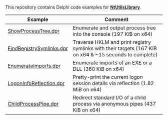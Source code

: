 This repository contains Delphi code examples for [**NtUtilsLibrary**](https://github.com/diversenok/NtUtilsLibrary).

Example                                                                        | Comment
------------------------------------------------------------------------------ | ---------------------------------
[ShowProcessTree.dpr](ShowProcessTree/ShowProcessTree.dpr)                     | Enumerate and output process tree into the console (197 KiB on x64)
[FindRegistrySymlinks.dpr](FindRegistrySymlinks/FindRegistrySymlinks.dpr)      | Traverse HKLM and print registry symlinks with their targets (167 KiB on x64 & ~15 seconds to complete)
[EnumerateImports.dpr](EnumerateImports/EnumerateImports.dpr)                  | Enumerate imports of an EXE or a DLL (360 KiB on x64)
[LogonInfoReflection.dpr](LogonInfoReflection/LogonInfoReflection.dpr)         | Pretty-print the current logon session details via reflection (1.82 MiB on x64)
[ChildProcessPipe.dpr](ChildProcessPipe/ChildProcessPipe.dpr)                  | Redirect standard I/O of a child process via anonymous pipes (437 KiB on x64)